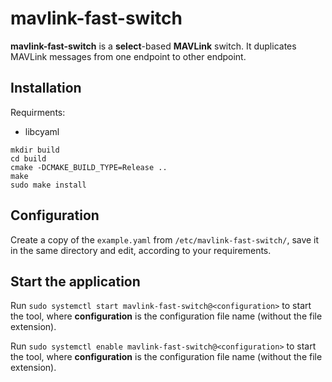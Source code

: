 # mavlink-fast-switch

**mavlink-fast-switch** is a **select**-based **MAVLink** switch. It duplicates MAVLink messages from one endpoint to other endpoint.

## Installation

Requirments:

- libcyaml

```console
mkdir build
cd build
cmake -DCMAKE_BUILD_TYPE=Release ..
make
sudo make install
```

## Configuration

Create a copy of the `example.yaml` from `/etc/mavlink-fast-switch/`, save it in the same directory and edit, according to your requirements.

## Start the application

Run `sudo systemctl start mavlink-fast-switch@<configuration>` to start the tool, where **configuration** is the configuration file name (without the file extension).

Run `sudo systemctl enable mavlink-fast-switch@<configuration>` to start the tool, where **configuration** is the configuration file name (without the file extension).
